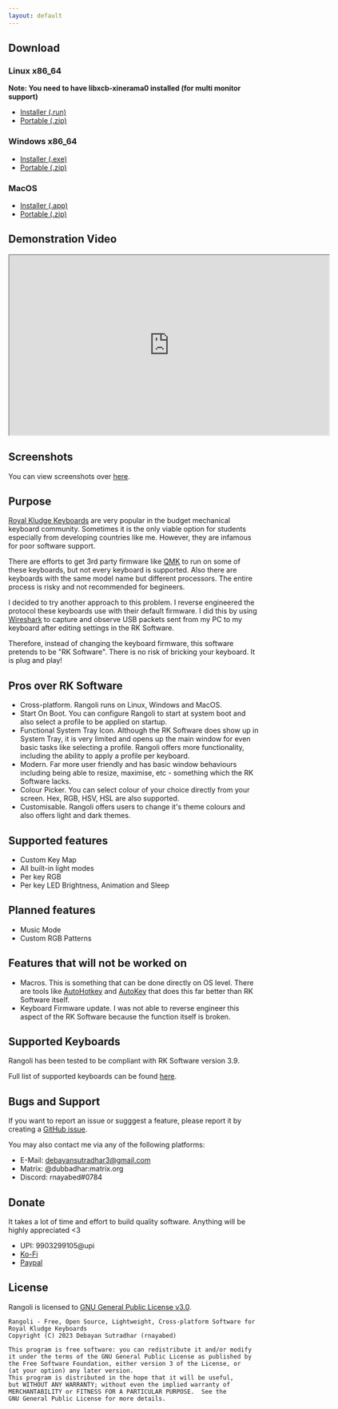 ```yaml
---
layout: default
---
```


## Download

### Linux x86_64
**Note: You need to have libxcb-xinerama0 installed (for multi monitor support)**
- [Installer (.run)](https://github.com/rnayabed/rangoli/releases/download/1.0/rangoli-installer-linux-64.run)
- [Portable (.zip)](https://github.com/rnayabed/rangoli/releases/download/1.0/rangoli-portable-linux-64.zip)

### Windows x86_64
- [Installer (.exe)](https://github.com/rnayabed/rangoli/releases/download/1.0/rangoli-installer-windows-64.exe)
- [Portable (.zip)](https://github.com/rnayabed/rangoli/releases/download/1.0/rangoli-portable-windows-64.zip)

### MacOS
- [Installer (.app)](https://github.com/rnayabed/rangoli/releases/download/1.0/rangoli-installer-macos.app.zip)
- [Portable (.zip)](https://github.com/rnayabed/rangoli/releases/download/1.0/rangoli-portable-macos.zip)

## Demonstration Video

<iframe width="640" height="360" src="https://www.youtube.com/embed/MTGICKC4G5U">
</iframe>
<br/>

## Screenshots

You can view screenshots over [here](./screenshots.html).

## Purpose

[Royal Kludge Keyboards](https://rkgamingstore.com/) are very popular in the budget mechanical keyboard community. Sometimes it is the only viable option for students especially from developing countries like me. However, they are infamous for poor software support.

There are efforts to get 3rd party firmware like [QMK](https://qmk.fm/) to run on some of these keyboards, but not every keyboard is supported. Also there are keyboards with the same model name but different processors. The entire process is risky and not recommended for begineers.

I decided to try another approach to this problem. I reverse engineered the protocol these keyboards use with their default firmware. I did this by using [Wireshark](https://www.wireshark.org/) to capture and observe USB packets sent from my PC to my keyboard after editing settings in the RK Software.

Therefore, instead of changing the keyboard firmware, this software pretends to be "RK Software". There is no risk of bricking your keyboard. It is plug and play!

## Pros over RK Software
- Cross-platform. Rangoli runs on Linux, Windows and MacOS.
- Start On Boot. You can configure Rangoli to start at system boot and also select a profile to be applied on startup.
- Functional System Tray Icon. Although the RK Software does show up in System Tray, it is very limited and opens up the main window for even basic tasks like selecting a profile. Rangoli offers more functionality, including the ability to apply a profile per keyboard.
- Modern. Far more user friendly and has basic window behaviours including being able to resize, maximise, etc - something which the RK Software lacks.
- Colour Picker. You can select colour of your choice directly from your screen. Hex, RGB, HSV, HSL are also supported.
- Customisable. Rangoli offers users to change it's theme colours and also offers light and dark themes.

## Supported features
- Custom Key Map
- All built-in light modes
- Per key RGB
- Per key LED Brightness, Animation and Sleep

## Planned features
- Music Mode
- Custom RGB Patterns

## Features that will not be worked on
- Macros. This is something that can be done directly on OS level. There are tools like [AutoHotkey](https://www.autohotkey.com/) and [AutoKey](https://github.com/autokey/autokey) that does this far better than RK Software itself.
- Keyboard Firmware update. I was not able to reverse engineer this aspect of the RK Software because the function itself is broken.

## Supported Keyboards

Rangoli has been tested to be compliant with RK Software version 3.9.

Full list of supported keyboards can be found [here](https://github.com/rnayabed/rangoli/blob/master/supported-keyboards.md).

## Bugs and Support

If you want to report an issue or sugggest a feature, please report it by creating a [GitHub issue](https://github.com/rnayabed/rangoli/issues).

You may also contact me via any of the following platforms:
- E-Mail: [debayansutradhar3@gmail.com](mailto:debayansutradhar3@gmail.com)
- Matrix: @dubbadhar:matrix.org
- Discord: rnayabed#0784

## Donate

It takes a lot of time and effort to build quality software. Anything will be highly appreciated <3

- UPI: 9903299105@upi
- [Ko-Fi](https://ko-fi.com/rnayabed)
- [Paypal](https://paypal.me/rnayabed)

## License

Rangoli is licensed to [GNU General Public License v3.0](https://github.com/rnayabed/rangoli/blob/master/LICENSE).

```
Rangoli - Free, Open Source, Lightweight, Cross-platform Software for Royal Kludge Keyboards
Copyright (C) 2023 Debayan Sutradhar (rnayabed)

This program is free software: you can redistribute it and/or modify
it under the terms of the GNU General Public License as published by
the Free Software Foundation, either version 3 of the License, or
(at your option) any later version.
This program is distributed in the hope that it will be useful,
but WITHOUT ANY WARRANTY; without even the implied warranty of
MERCHANTABILITY or FITNESS FOR A PARTICULAR PURPOSE.  See the
GNU General Public License for more details.
```
